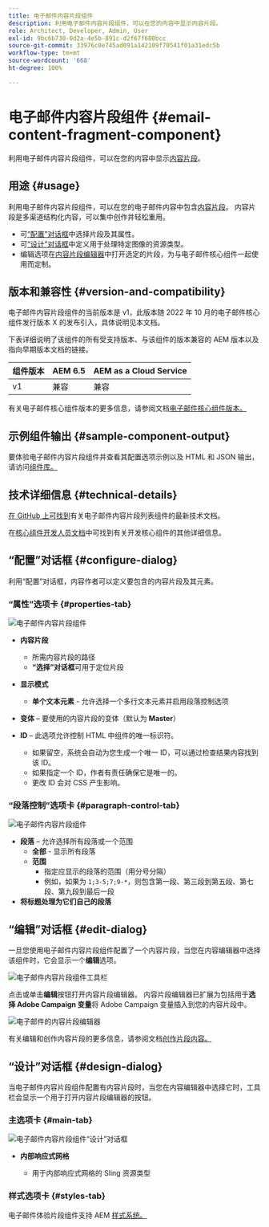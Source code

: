 ```yaml
---
title: 电子邮件内容片段组件
description: 利用电子邮件内容片段组件，可以在您的内容中显示内容片段。
role: Architect, Developer, Admin, User
exl-id: 9bc6b730-0d2a-4e5b-891c-d2f67f600bcc
source-git-commit: 33976c0e745ad091a142109f70541f01a31edc5b
workflow-type: tm+mt
source-wordcount: '668'
ht-degree: 100%

---
```



# 电子邮件内容片段组件 {#email-content-fragment-component}

利用电子邮件内容片段组件，可以在您的内容中显示[内容片段](https://experienceleague.adobe.com/docs/experience-manager-cloud-service/assets/content-fragments/content-fragments.html)。

## 用途 {#usage}

利用电子邮件内容片段组件，可以在您的电子邮件内容中包含[内容片段](https://experienceleague.adobe.com/docs/experience-manager-cloud-service/assets/content-fragments/content-fragments.html)。 内容片段是多渠道结构化内容，可以集中创作并轻松重用。

* 可[“配置”对话框](#configure-dialog)中选择片段及其属性。
* 可[“设计”对话框](#design-dialog)中定义用于处理特定图像的资源类型。
* 编辑选项在[内容片段编辑器](#edit-dialog)中打开选定的片段，为与电子邮件核心组件一起使用而定制。

## 版本和兼容性 {#version-and-compatibility}

电子邮件内容片段组件的当前版本是 v1，此版本随 2022 年 10 月的电子邮件核心组件发行版本 X 的发布引入，具体说明见本文档。

下表详细说明了该组件的所有受支持版本、与该组件的版本兼容的 AEM 版本以及指向早期版本文档的链接。

| 组件版本 | AEM 6.5 | AEM as a Cloud Service |
|---|---|---|
| v1 | 兼容 | 兼容 |

有关电子邮件核心组件版本的更多信息，请参阅文档[电子邮件核心组件版本。](/help/email/versions.md)

## 示例组件输出 {#sample-component-output}

要体验电子邮件内容片段组件并查看其配置选项示例以及 HTML 和 JSON 输出，请访问[组件库。](https://adobe.com/go/aem_cmp_library_email_cf_cn)

## 技术详细信息 {#technical-details}

[在 GitHub 上可找到](https://adobe.com/go/aem_cmp_tech_email_cf_v1_cn)有关电子邮件内容片段列表组件的最新技术文档。

在[核心组件开发人员文档](/help/developing/overview.md)中可找到有关开发核心组件的其他详细信息。

## “配置”对话框 {#configure-dialog}

利用“配置”对话框，内容作者可以定义要包含的内容片段及其元素。

### “属性”选项卡 {#properties-tab}

![电子邮件内容片段组件](/help/email/assets/email-content-fragment-edit-properties.png)

* **内容片段**

   * 所需内容片段的路径
   * **“选择”对话框**&#x200B;可用于定位片段

* **显示模式**
   * **单个文本元素** - 允许选择一个多行文本元素并启用段落控制选项
* **变体** – 要使用的内容片段的变体（默认为 **Master**）

* **ID** – 此选项允许控制 HTML 中组件的唯一标识符。
   * 如果留空，系统会自动为您生成一个唯一 ID，可以通过检查结果内容找到该 ID。
   * 如果指定一个 ID，作者有责任确保它是唯一的。
   * 更改 ID 会对 CSS 产生影响。

### “段落控制”选项卡 {#paragraph-control-tab}

![电子邮件内容片段组件](/help/assets/content-fragment-edit-paragraph.png)

* **段落** – 允许选择所有段落或一个范围
   * **全部** - 显示所有段落
   * **范围**
      * 指定应显示的段落的范围（用分号分隔）
      * 例如，如果为 `1;3-5;7;9-*`，则包含第一段、第三段到第五段、第七段、第九段到最后一段
* **将标题处理为它们自己的段落**

## “编辑”对话框 {#edit-dialog}

一旦您使用电子邮件内容片段组件配置了一个内容片段，当您在内容编辑器中选择该组件时，它会显示一个&#x200B;**编辑**&#x200B;选项。

![电子邮件内容片段组件工具栏](/help/email/assets/email-content-fragment-edit-toolbar.png)

点击或单击&#x200B;**编辑**&#x200B;按钮打开内容片段编辑器。 内容片段编辑器已扩展为包括用于&#x200B;**选择 Adobe Campaign 变量**&#x200B;将 Adobe Campaign 变量插入到您的内容片段中。

![电子邮件的内容片段编辑器](/help/email/assets/email-content-fragment-editor.png)

有关编辑和创作内容片段的更多信息，请参阅文档[创作片段内容。](https://experienceleague.adobe.com/docs/experience-manager-cloud-service/content/assets/content-fragments/content-fragments-variations.html)

## “设计”对话框 {#design-dialog}

当电子邮件内容片段组件配置有内容片段时，当您在内容编辑器中选择它时，工具栏会显示一个用于打开内容片段编辑器的按钮。


### 主选项卡 {#main-tab}

![电子邮件内容片段组件“设计”对话框](/help/email/assets/email-content-fragment-design.png)

* **内部响应式网格**

   * 用于内部响应式网格的 Sling 资源类型

### 样式选项卡 {#styles-tab}

电子邮件体验片段组件支持 AEM [样式系统。](/help/get-started/authoring.md#component-styling)

